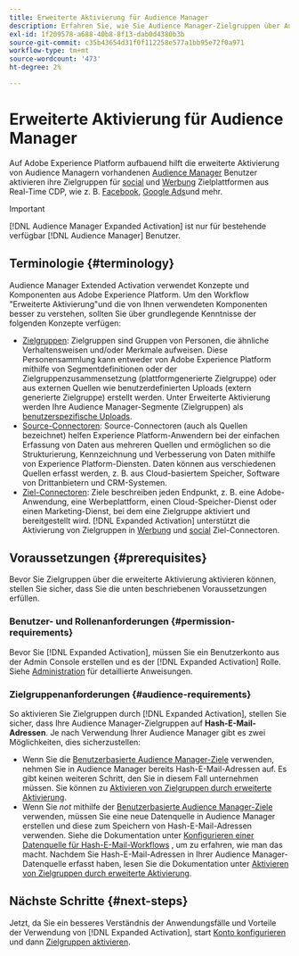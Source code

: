 ```yaml
---
title: Erweiterte Aktivierung für Audience Manager
description: Erfahren Sie, wie Sie Audience Manager-Zielgruppen über Audience Manager Extended Activation für Social- und Werbeziele aktivieren.
exl-id: 1f209578-a688-40b8-8f13-dab0d4380b3b
source-git-commit: c35b43654d31f0f112258e577a1bb95e72f0a971
workflow-type: tm+mt
source-wordcount: '473'
ht-degree: 2%

---
```


# Erweiterte Aktivierung für Audience Manager

Auf Adobe Experience Platform aufbauend hilft die erweiterte Aktivierung von Audience Managern vorhandenen [Audience Manager](https://experienceleague.adobe.com/en/docs/audience-manager/user-guide/aam-home) Benutzer aktivieren ihre Zielgruppen für [social](../destinations/catalog/social/overview.md) und [Werbung](../destinations/catalog/advertising/overview.md) Zielplattformen aus Real-Time CDP, wie z. B. [Facebook](../destinations/catalog/social/facebook.md), [Google Ads](../destinations/catalog/advertising/google-ads-destination.md)und mehr.

>[!IMPORTANT]
>
>[!DNL Audience Manager Expanded Activation] ist nur für bestehende verfügbar [!DNL Audience Manager] Benutzer.

## Terminologie {#terminology}

Audience Manager Extended Activation verwendet Konzepte und Komponenten aus Adobe Experience Platform. Um den Workflow &quot;Erweiterte Aktivierung&quot;und die von Ihnen verwendeten Komponenten besser zu verstehen, sollten Sie über grundlegende Kenntnisse der folgenden Konzepte verfügen:

* [Zielgruppen](../segmentation/ui/overview.md): Zielgruppen sind Gruppen von Personen, die ähnliche Verhaltensweisen und/oder Merkmale aufweisen. Diese Personensammlung kann entweder von Adobe Experience Platform mithilfe von Segmentdefinitionen oder der Zielgruppenzusammensetzung (plattformgenerierte Zielgruppe) oder aus externen Quellen wie benutzerdefinierten Uploads (extern generierte Zielgruppe) erstellt werden. Unter Erweiterte Aktivierung werden Ihre Audience Manager-Segmente (Zielgruppen) als [benutzerspezifische Uploads](../segmentation/ui/audience-portal.md#import-audience).
* [Source-Connectoren](../sources/home.md): Source-Connectoren (auch als Quellen bezeichnet) helfen Experience Platform-Anwendern bei der einfachen Erfassung von Daten aus mehreren Quellen und ermöglichen so die Strukturierung, Kennzeichnung und Verbesserung von Daten mithilfe von Experience Platform-Diensten. Daten können aus verschiedenen Quellen erfasst werden, z. B. aus Cloud-basiertem Speicher, Software von Drittanbietern und CRM-Systemen.
* [Ziel-Connectoren](../destinations/home.md): Ziele beschreiben jeden Endpunkt, z. B. eine Adobe-Anwendung, eine Werbeplattform, einen Cloud-Speicher-Dienst oder einen Marketing-Dienst, bei dem eine Zielgruppe aktiviert und bereitgestellt wird. [!DNL Expanded Activation] unterstützt die Aktivierung von Zielgruppen in [Werbung](../destinations/catalog/advertising/overview.md) und [social](../destinations/catalog/social/overview.md) Ziel-Connectoren.

## Voraussetzungen {#prerequisites}

Bevor Sie Zielgruppen über die erweiterte Aktivierung aktivieren können, stellen Sie sicher, dass Sie die unten beschriebenen Voraussetzungen erfüllen.

### Benutzer- und Rollenanforderungen {#permission-requirements}

Bevor Sie [!DNL Expanded Activation], müssen Sie ein Benutzerkonto aus der Admin Console erstellen und es der [!DNL Expanded Activation] Rolle. Siehe [Administration](administration.md) für detaillierte Anweisungen.

### Zielgruppenanforderungen {#audience-requirements}

So aktivieren Sie Zielgruppen durch [!DNL Expanded Activation], stellen Sie sicher, dass Ihre Audience Manager-Zielgruppen auf **Hash-E-Mail-Adressen**. Je nach Verwendung Ihrer Audience Manager gibt es zwei Möglichkeiten, dies sicherzustellen:

* Wenn Sie die [Benutzerbasierte Audience Manager-Ziele](https://experienceleague.adobe.com/en/docs/audience-manager/user-guide/features/destinations/people-based/people-based-destinations-overview) verwenden, nehmen Sie in Audience Manager bereits Hash-E-Mail-Adressen auf. Es gibt keinen weiteren Schritt, den Sie in diesem Fall unternehmen müssen. Sie können zu [Aktivieren von Zielgruppen durch erweiterte Aktivierung](activate-audiences.md).
* Wenn Sie _not_ mithilfe der [Benutzerbasierte Audience Manager-Ziele](https://experienceleague.adobe.com/en/docs/audience-manager/user-guide/features/destinations/people-based/people-based-destinations-overview) verwenden, müssen Sie eine neue Datenquelle in Audience Manager erstellen und diese zum Speichern von Hash-E-Mail-Adressen verwenden. Siehe die Dokumentation unter [Konfigurieren einer Datenquelle für Hash-E-Mail-Workflows](https://experienceleague.adobe.com/en/docs/audience-manager/user-guide/features/data-sources/create-data-source-hashed-emails) , um zu erfahren, wie man das macht. Nachdem Sie Hash-E-Mail-Adressen in Ihrer Audience Manager-Datenquelle erfasst haben, lesen Sie die Dokumentation unter [Aktivieren von Zielgruppen durch erweiterte Aktivierung](activate-audiences.md).

## Nächste Schritte {#next-steps}

Jetzt, da Sie ein besseres Verständnis der Anwendungsfälle und Vorteile der Verwendung von [!DNL Expanded Activation], start [Konto konfigurieren](administration.md) und dann [Zielgruppen aktivieren](activate-audiences.md).
